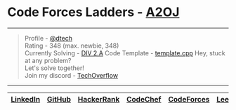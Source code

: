 # Code Forces Ladders - [A2OJ](https://a2oj.herokuapp.com/)
---
> Profile - [@dtech](https://codeforces.com/profile/dtech)\
> Rating - 348 (max. newbie, 348)\
> Currently Solving - [DIV 2.A](https://a2oj.herokuapp.com/?handle=dtech&rating=0&div=1)
> Code Template - [template.cpp](template.cpp)
Hey, stuck at any problem?\
Let's solve together!\
Join my discord - [TechOverflow](http://discord.io/TechOverflow)

---

|[LinkedIn](https://www.linkedin.com/in/debdeep-pal/)|[GitHub](https://github.com/dev-DTECH)|[HackerRank](https://www.hackerrank.com/dev_DTECH)|[CodeChef](https://www.codechef.com/users/dev_dt)|[CodeForces](https://codeforces.com/profile/dtech)|[LeetCode](https://leetcode.com/dev_dtech/)
|-|-|-|-|-|-|